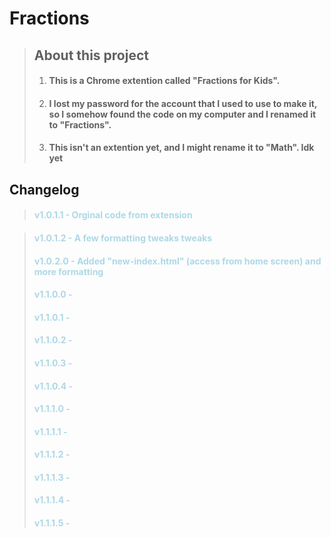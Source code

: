 # Fractions

> ## About this project
>
> 1. #### This is a Chrome extention called "Fractions for Kids".
>
> 2. #### I lost my password for the account that I used to use to make it, so I somehow found the code on my computer and I renamed it to "Fractions".
>
> 3. #### This isn't an extention yet, and I might rename it to "Math". Idk yet

## Changelog
> #### <span style="color:lightblue" font-family="balsamiq sans">v1.0.1.1 \- Orginal code from extension</span>

> #### <span style="color:lightblue">v1.0.1.2 \- A few formatting tweaks tweaks</span>
> #### <span style="color:lightblue">v1.0.2.0 \- Added "new-index.html" (access from home screen) and more formatting</span>
> #### <span style="color:lightblue">v1.1.0.0 \- </span>
> #### <span style="color:lightblue">v1.1.0.1 \- </span>
> #### <span style="color:lightblue">v1.1.0.2 \- </span>
> #### <span style="color:lightblue">v1.1.0.3 \- </span>
> #### <span style="color:lightblue">v1.1.0.4 \- </span>
> #### <span style="color:lightblue">v1.1.1.0 \- </span>
> #### <span style="color:lightblue">v1.1.1.1 \- </span>
> #### <span style="color:lightblue">v1.1.1.2 \- </span>
> #### <span style="color:lightblue">v1.1.1.3 \- </span>
> #### <span style="color:lightblue">v1.1.1.4 \- </span>
> #### <span style="color:lightblue">v1.1.1.5 \- </span>
